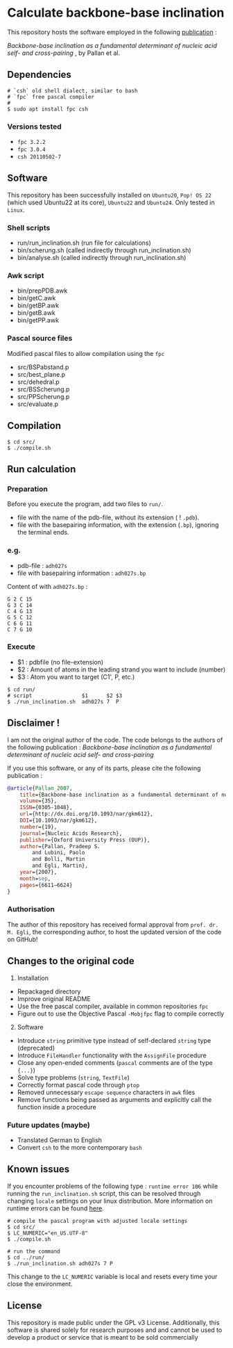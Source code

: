 # Calculate backbone-base inclination 

This repository hosts the software employed in the following [publication](https://academic.oup.com/nar/article/35/19/6611/2402188) : 
 
*Backbone-base inclination as a fundamental determinant of nucleic acid self- and cross-pairing* , by Pallan et al.
## Dependencies

```shell
# `csh` old shell dialect, similar to bash
# `fpc` free pascal compiler
#
$ sudo apt install fpc csh
```
### Versions tested 
- `fpc 3.2.2`
- `fpc 3.0.4`
- `csh 20110502-7`

## Software
This repository has been successfully installed on `Ubuntu20`, `Pop! OS 22` (which used Ubuntu22 at its core), `Ubuntu22` and `Ubuntu24`. Only tested in `Linux`.

### Shell scripts

- run/run_inclination.sh (run file for calculations)
- bin/scherung.sh (called indirectly through run_inclination.sh)
- bin/analyse.sh (called indirectly through run_inclination.sh)

### Awk script
- bin/prepPDB.awk
- bin/getC.awk
- bin/getBP.awk
- bin/getB.awk
- bin/getPP.awk

### Pascal source files
Modified pascal files to allow compilation using the `fpc`
- src/BSPabstand.p
- src/best_plane.p
- src/dehedral.p
- src/BSScherung.p
- src/PPScherung.p
- src/evaluate.p
		
## Compilation
```shell
$ cd src/
$ ./compile.sh
```

## Run calculation

### Preparation

Before you execute the program, add two files to `run/`.

- file with the name of the pdb-file, without its extension ( ! `.pdb`).
- file with the basepairing information, with the extension (`.bp`), ignoring the terminal ends.

### e.g.
- pdb-file : `adh027s`
- file with basepairing information : `adh027s.bp`

Content of with `adh027s.bp` :
```
G 2 C 15
G 3 C 14
C 4 G 13
G 5 C 12
C 6 G 11
C 7 G 10
```

###	Execute 
 
- $1 : pdbfile (no file-extension)
- $2 : Amount of atoms in the leading strand you want to include (number)
- $3 : Atom you want to target (C1', P, etc.)
```shell
$ cd run/
# script                $1      $2 $3
$ ./run_inclination.sh  adh027s 7  P
```

## Disclaimer !

I am not the original author of the code. The code belongs to the authors of the following publication : 
*Backbone-base inclination as a fundamental determinant of nucleic acid self- and cross-pairing*

If you use this software, or any of its parts, please cite the following publication : 
```bib
@article{Pallan_2007,
    title={Backbone-base inclination as a fundamental determinant of nucleic acid self- and cross-pairing},
    volume={35},
    ISSN={0305-1048},
    url={http://dx.doi.org/10.1093/nar/gkm612},
    DOI={10.1093/nar/gkm612},
    number={19},
    journal={Nucleic Acids Research},
    publisher={Oxford University Press (OUP)},
    author={Pallan, Pradeep S.
        and Lubini, Paolo
        and Bolli, Martin
        and Egli, Martin},
    year={2007},
    month=sep,
    pages={6611–6624}
}
```

### Authorisation
The author of this repository has received formal approval from `prof. dr. M. Egli`, the corresponding author, to host the updated version of the code on GitHub!

## Changes to the original code
1. Installation
- Repackaged directory
- Improve original README
- Use the free pascal compiler, available in common repositories `fpc`
- Figure out to use the Objective Pascal `-Mobjfpc` flag to compile correctly

2. Software
- Introduce `string` primitive type instead of self-declared `string` type (deprecated)
- Introduce `FileHandler` functionality with the `AssignFile` procedure
- Close any open-ended comments (`pascal` comments are of the type `{...}`)
- Solve type problems (`string`, `TextFile`)
- Correctly format pascal code through `ptop`
- Removed unnecessary `escape sequence` characters in `awk` files
- Remove functions being passed as arguments and explicitly call the function inside a procedure


### Future updates (maybe)
- Translated German to English
- Convert `csh` to the more contemporary `bash`



## Known issues
If you encounter problems of the following type : `runtime error 106` while running the `run_inclination.sh` script, this can be resolved through changing `locale` settings on your linux distribution. More information on runtime errors can be found [here](https://www.freepascal.org/docs-html/user/userap4.html).
```shell
# compile the pascal program with adjusted locale settings
$ cd src/
$ LC_NUMERIC="en_US.UTF-8"
$ ./compile.sh 

# run the command 
$ cd ../run/
$ ./run_inclination.sh adh027s 7 P
```
This change to the `LC_NUMERIC` variable is local and resets every time your close the environment.


## License
This repository is made public under the GPL v3 License. Additionally, this software is shared solely for research purposes and and cannot be used to develop a product or service that is meant to be sold commercially
